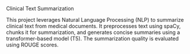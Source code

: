 Clinical Text Summarization

This project leverages Natural Language Processing (NLP) to summarize clinical text from medical documents. It preprocesses text using spaCy, chunks it for summarization, and generates concise summaries using a transformer-based model (T5). The summarization quality is evaluated using ROUGE scores.
